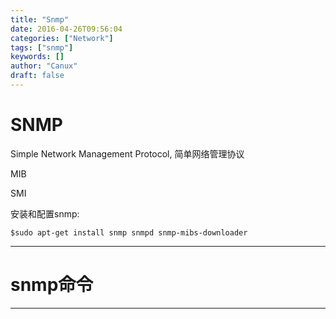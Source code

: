 ```yaml
---
title: "Snmp"
date: 2016-04-26T09:56:04
categories: ["Network"]
tags: ["snmp"]
keywords: []
author: "Canux"
draft: false
---
```


# SNMP

Simple Network Management Protocol, 简单网络管理协议

MIB

SMI

安装和配置snmp:

    $sudo apt-get install snmp snmpd snmp-mibs-downloader

***

# snmp命令

***


